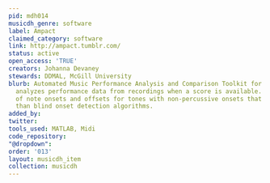 ```yaml
---
pid: mdh014
musicdh_genre: software
label: Ampact
claimed_category: software
link: http://ampact.tumblr.com/
status: active
open_access: 'TRUE'
creators: Johanna Devaney
stewards: DDMAL, McGill University
blurb: Automated Music Performance Analysis and Comparison Toolkit for MATLAB environment
  analyzes performance data from recordings when a score is available. Provides estimates
  of note onsets and offsets for tones with non-percussive onsets that are more robust
  than blind onset detection algorithms.
added_by: 
twitter: 
tools_used: MATLAB, Midi
code_repository: 
"@dropdown": 
order: '013'
layout: musicdh_item
collection: musicdh
---
```


